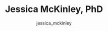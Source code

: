 ---
# this is autogenerated: do not edit
title: Jessica McKinley, PhD
author: jessica_mckinley
layout: author-bio
jobtitle: Sr. Scientist Computational Chemistry
bio: Septerna
type: alumn
excerpt: "CTSI TL1 Postdoctoral Fellow, 2019-2021. Jessica graduated from UC Riverside with a PhD in Computational/Theoretical Chemistry. She applied machine learning tec"
header:
  teaser: /assets/images/people/bio-mckinley.jpg
papers: 
---